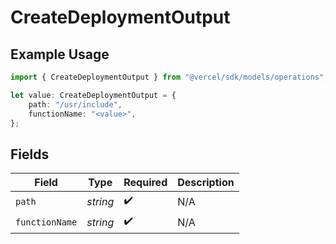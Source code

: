 # CreateDeploymentOutput

## Example Usage

```typescript
import { CreateDeploymentOutput } from "@vercel/sdk/models/operations";

let value: CreateDeploymentOutput = {
    path: "/usr/include",
    functionName: "<value>",
};
```

## Fields

| Field              | Type               | Required           | Description        |
| ------------------ | ------------------ | ------------------ | ------------------ |
| `path`             | *string*           | :heavy_check_mark: | N/A                |
| `functionName`     | *string*           | :heavy_check_mark: | N/A                |